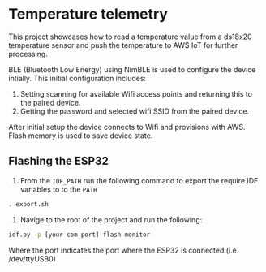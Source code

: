 
# Temperature telemetry

This project showcases how to read a temperature value from a ds18x20 temperature sensor and push the temperature to AWS IoT for further processing.

BLE (Bluetooth Low Energy) using NimBLE is used to configure the device intially. This initial configuration includes:
1. Setting scanning for available Wifi access points and returning this to the paired device.
1. Getting the password and selected wifi SSID from the paired device.

After initial setup the device connects to Wifi and provisions with AWS. Flash memory is used to save device state.

## Flashing the ESP32

1. From the `IDF_PATH` run the following command to export the require IDF variables to to the `PATH`
```bash
. export.sh
```
1. Navige to the root of the project and run the following:

```bash
idf.py -p [your com port] flash monitor
```
Where the port indicates the port where the ESP32 is connected (i.e. /dev/ttyUSB0)
